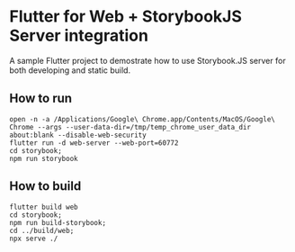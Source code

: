 # Flutter for Web + StorybookJS Server integration

A sample Flutter project to demostrate how to use Storybook.JS server for both developing and static build.

## How to run

```
open -n -a /Applications/Google\ Chrome.app/Contents/MacOS/Google\ Chrome --args --user-data-dir=/tmp/temp_chrome_user_data_dir about:blank --disable-web-security
flutter run -d web-server --web-port=60772
cd storybook;
npm run storybook
```

## How to build

```
flutter build web
cd storybook;
npm run build-storybook;
cd ../build/web;
npx serve ./
```
